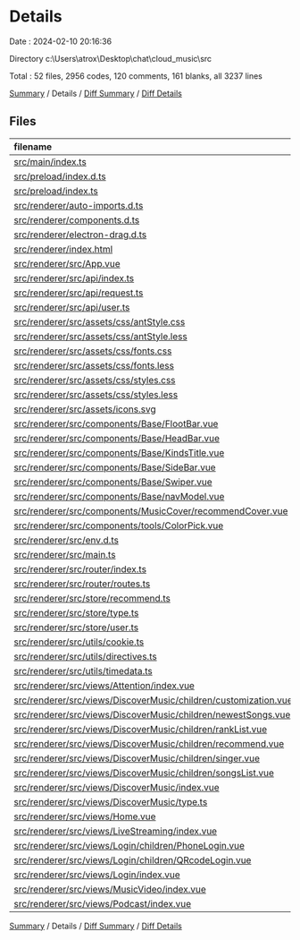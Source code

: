# Details

Date : 2024-02-10 20:16:36

Directory c:\\Users\\atrox\\Desktop\\chat\\cloud_music\\src

Total : 52 files,  2956 codes, 120 comments, 161 blanks, all 3237 lines

[Summary](results.md) / Details / [Diff Summary](diff.md) / [Diff Details](diff-details.md)

## Files
| filename | language | code | comment | blank | total |
| :--- | :--- | ---: | ---: | ---: | ---: |
| [src/main/index.ts](/src/main/index.ts) | TypeScript | 120 | 29 | 12 | 161 |
| [src/preload/index.d.ts](/src/preload/index.d.ts) | TypeScript | 7 | 0 | 2 | 9 |
| [src/preload/index.ts](/src/preload/index.ts) | TypeScript | 29 | 10 | 4 | 43 |
| [src/renderer/auto-imports.d.ts](/src/renderer/auto-imports.d.ts) | TypeScript | 77 | 7 | 1 | 85 |
| [src/renderer/components.d.ts](/src/renderer/components.d.ts) | TypeScript | 46 | 5 | 2 | 53 |
| [src/renderer/electron-drag.d.ts](/src/renderer/electron-drag.d.ts) | TypeScript | 5 | 2 | 3 | 10 |
| [src/renderer/index.html](/src/renderer/index.html) | HTML | 14 | 2 | 4 | 20 |
| [src/renderer/src/App.vue](/src/renderer/src/App.vue) | Vue | 13 | 0 | 3 | 16 |
| [src/renderer/src/api/index.ts](/src/renderer/src/api/index.ts) | TypeScript | 17 | 0 | 3 | 20 |
| [src/renderer/src/api/request.ts](/src/renderer/src/api/request.ts) | TypeScript | 36 | 4 | 4 | 44 |
| [src/renderer/src/api/user.ts](/src/renderer/src/api/user.ts) | TypeScript | 52 | 5 | 3 | 60 |
| [src/renderer/src/assets/css/antStyle.css](/src/renderer/src/assets/css/antStyle.css) | CSS | 8 | 0 | 1 | 9 |
| [src/renderer/src/assets/css/antStyle.less](/src/renderer/src/assets/css/antStyle.less) | Less | 10 | 0 | 2 | 12 |
| [src/renderer/src/assets/css/fonts.css](/src/renderer/src/assets/css/fonts.css) | CSS | 98 | 1 | 1 | 100 |
| [src/renderer/src/assets/css/fonts.less](/src/renderer/src/assets/css/fonts.less) | Less | 100 | 0 | 31 | 131 |
| [src/renderer/src/assets/css/styles.css](/src/renderer/src/assets/css/styles.css) | CSS | 141 | 1 | 1 | 143 |
| [src/renderer/src/assets/css/styles.less](/src/renderer/src/assets/css/styles.less) | Less | 69 | 4 | 13 | 86 |
| [src/renderer/src/assets/icons.svg](/src/renderer/src/assets/icons.svg) | XML | 34 | 0 | 1 | 35 |
| [src/renderer/src/components/Base/FlootBar.vue](/src/renderer/src/components/Base/FlootBar.vue) | Vue | 14 | 0 | 1 | 15 |
| [src/renderer/src/components/Base/HeadBar.vue](/src/renderer/src/components/Base/HeadBar.vue) | Vue | 268 | 1 | 8 | 277 |
| [src/renderer/src/components/Base/KindsTitle.vue](/src/renderer/src/components/Base/KindsTitle.vue) | Vue | 25 | 0 | 1 | 26 |
| [src/renderer/src/components/Base/SideBar.vue](/src/renderer/src/components/Base/SideBar.vue) | Vue | 141 | 28 | 3 | 172 |
| [src/renderer/src/components/Base/Swiper.vue](/src/renderer/src/components/Base/Swiper.vue) | Vue | 160 | 2 | 1 | 163 |
| [src/renderer/src/components/Base/navModel.vue](/src/renderer/src/components/Base/navModel.vue) | Vue | 108 | 0 | 1 | 109 |
| [src/renderer/src/components/MusicCover/recommendCover.vue](/src/renderer/src/components/MusicCover/recommendCover.vue) | Vue | 101 | 0 | 1 | 102 |
| [src/renderer/src/components/tools/ColorPick.vue](/src/renderer/src/components/tools/ColorPick.vue) | Vue | 106 | 0 | 1 | 107 |
| [src/renderer/src/env.d.ts](/src/renderer/src/env.d.ts) | TypeScript | 8 | 3 | 3 | 14 |
| [src/renderer/src/main.ts](/src/renderer/src/main.ts) | TypeScript | 24 | 3 | 1 | 28 |
| [src/renderer/src/router/index.ts](/src/renderer/src/router/index.ts) | TypeScript | 6 | 0 | 1 | 7 |
| [src/renderer/src/router/routes.ts](/src/renderer/src/router/routes.ts) | TypeScript | 107 | 1 | 1 | 109 |
| [src/renderer/src/store/recommend.ts](/src/renderer/src/store/recommend.ts) | TypeScript | 42 | 0 | 1 | 43 |
| [src/renderer/src/store/type.ts](/src/renderer/src/store/type.ts) | TypeScript | 58 | 4 | 1 | 63 |
| [src/renderer/src/store/user.ts](/src/renderer/src/store/user.ts) | TypeScript | 76 | 5 | 2 | 83 |
| [src/renderer/src/utils/cookie.ts](/src/renderer/src/utils/cookie.ts) | TypeScript | 11 | 3 | 2 | 16 |
| [src/renderer/src/utils/directives.ts](/src/renderer/src/utils/directives.ts) | TypeScript | 20 | 0 | 3 | 23 |
| [src/renderer/src/utils/timedata.ts](/src/renderer/src/utils/timedata.ts) | TypeScript | 3 | 0 | 2 | 5 |
| [src/renderer/src/views/Attention/index.vue](/src/renderer/src/views/Attention/index.vue) | Vue | 0 | 0 | 1 | 1 |
| [src/renderer/src/views/DiscoverMusic/children/customization.vue](/src/renderer/src/views/DiscoverMusic/children/customization.vue) | Vue | 8 | 0 | 3 | 11 |
| [src/renderer/src/views/DiscoverMusic/children/newestSongs.vue](/src/renderer/src/views/DiscoverMusic/children/newestSongs.vue) | Vue | 8 | 0 | 3 | 11 |
| [src/renderer/src/views/DiscoverMusic/children/rankList.vue](/src/renderer/src/views/DiscoverMusic/children/rankList.vue) | Vue | 8 | 0 | 3 | 11 |
| [src/renderer/src/views/DiscoverMusic/children/recommend.vue](/src/renderer/src/views/DiscoverMusic/children/recommend.vue) | Vue | 77 | 0 | 4 | 81 |
| [src/renderer/src/views/DiscoverMusic/children/singer.vue](/src/renderer/src/views/DiscoverMusic/children/singer.vue) | Vue | 8 | 0 | 3 | 11 |
| [src/renderer/src/views/DiscoverMusic/children/songsList.vue](/src/renderer/src/views/DiscoverMusic/children/songsList.vue) | Vue | 8 | 0 | 3 | 11 |
| [src/renderer/src/views/DiscoverMusic/index.vue](/src/renderer/src/views/DiscoverMusic/index.vue) | Vue | 108 | 0 | 3 | 111 |
| [src/renderer/src/views/DiscoverMusic/type.ts](/src/renderer/src/views/DiscoverMusic/type.ts) | TypeScript | 5 | 0 | 0 | 5 |
| [src/renderer/src/views/Home.vue](/src/renderer/src/views/Home.vue) | Vue | 63 | 0 | 4 | 67 |
| [src/renderer/src/views/LiveStreaming/index.vue](/src/renderer/src/views/LiveStreaming/index.vue) | Vue | 0 | 0 | 1 | 1 |
| [src/renderer/src/views/Login/children/PhoneLogin.vue](/src/renderer/src/views/Login/children/PhoneLogin.vue) | Vue | 347 | 0 | 2 | 349 |
| [src/renderer/src/views/Login/children/QRcodeLogin.vue](/src/renderer/src/views/Login/children/QRcodeLogin.vue) | Vue | 131 | 0 | 3 | 134 |
| [src/renderer/src/views/Login/index.vue](/src/renderer/src/views/Login/index.vue) | Vue | 31 | 0 | 1 | 32 |
| [src/renderer/src/views/MusicVideo/index.vue](/src/renderer/src/views/MusicVideo/index.vue) | Vue | 0 | 0 | 1 | 1 |
| [src/renderer/src/views/Podcast/index.vue](/src/renderer/src/views/Podcast/index.vue) | Vue | 0 | 0 | 1 | 1 |

[Summary](results.md) / Details / [Diff Summary](diff.md) / [Diff Details](diff-details.md)